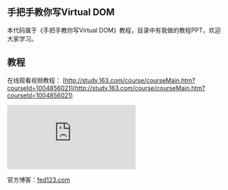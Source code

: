## 手把手教你写Virtual DOM
本代码属于《手把手教你写Virtual DOM》教程，目录中有我做的教程PPT，欢迎大家学习。

## 教程
在线观看视频教程：
[http://study.163.com/course/courseMain.htm?courseId=1004856021](http://study.163.com/course/courseMain.htm?courseId=1004856021)

<iframe src ="http://study.163.com/course/courseLearn.htm?courseId=1004856021&utm_campaign=commission&utm_source=cp-400000000351011&utm_medium=share#/learn/video?lessonId=1050362427&courseId=1004856021" frameborder="0"> <p>Your browser does not support iframes.</p> </iframe>

官方博客：[fed123.com](http://fed123.com)